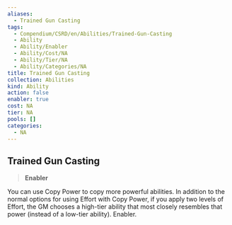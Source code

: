 ```yaml
---
aliases:
  - Trained Gun Casting
tags:
  - Compendium/CSRD/en/Abilities/Trained-Gun-Casting
  - Ability
  - Ability/Enabler
  - Ability/Cost/NA
  - Ability/Tier/NA
  - Ability/Categories/NA
title: Trained Gun Casting
collection: Abilities
kind: Ability
action: false
enabler: true
cost: NA
tier: NA
pools: []
categories:
  - NA
---
```

## Trained Gun Casting  
>**Enabler**
  
You can use Copy Power to copy more powerful abilities. In addition to the normal options for using Effort with Copy Power, if you apply two levels of Effort, the GM chooses a high-tier ability that most closely resembles that power (instead of a low-tier ability). Enabler.